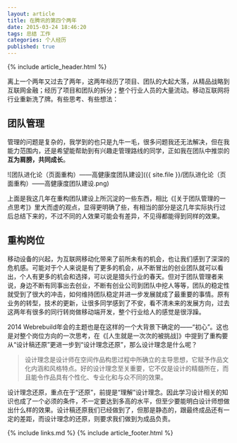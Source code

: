```yaml
---
layout: article
title: 在腾讯的第四个两年
date: 2015-03-24 18:46:20
tags: 总结 工作
categories: 个人经历
published: true
---
```


{% include article_header.html %}

离上一个两年又过去了两年，这两年经历了项目、团队的大起大落，从精品战略到互联网金融；经历了项目和团队的拆分；整个行业人员的大量流动。移动互联网将行业重新洗了牌。有些思考、有些想法：

## 团队管理

管理的问题是复杂的，我学到的也只是九牛一毛，很多问题我还无法解决，但在我能力范围内，还是希望能帮助到有兴趣走管理路线的同学，正如我在团队中推崇的**互为肩膀，共同成长**。

![团队进化论（页面重构）——高健康度团队建设]({{ site.file }}/团队进化论（页面重构）——高健康度团队建设.png)

上面是我这几年在重构团队建设上所沉淀的一些东西，相比《[关于团队管理的一点思考]》里大而虚的观点，显得更明确了些，有相当的部分是这几年实际执行过后总结下来的，不过不同的人效果可能会有差异，不见得都能得到同样的效果。

## 重构岗位

移动设备的兴起，为互联网移动化带来了前所未有的机会，也让我们感到了深深的危机感。可能对于个人来说是有了更多的机会，从不断冒出的创业团队就可以看出，个人有更多的机会和选择，可以说是猎头行业的春天。但对于团队管理者来说，身边不断有同事出去创业，不断有创业公司到团队中挖人等等，团队的稳定性就受到了很大的冲击，如何维持团队稳定并进一步发展就成了最重要的事情。原有业务的转型，技术的更新，让很多同学感到了不安，看不清未来的发展方向，过去这两年有很多的同行转岗做移动端开发，整个行业给人的感觉是很浮躁。

2014 Webrebuild年会的主题也是在这样的一个大背景下确定的——“初心”。这也是对整个岗位方向的一次思考，在《[人生就是一次次的被挑战]》中提到了重构要从“设计稿还原”更进一步到“设计理念还原”，那么设计理念是什么呢？

> 设计理念是设计师在空间作品构思过程中所确立的主导思想，它赋予作品文化内涵和风格特点。好的设计理念至关重要，它不仅是设计的精髓所在，而且能令作品具有个性化、专业化和与众不同的效果。

设计理念还原，重点在于“还原”，前提是“理解”设计理念。因此学习设计相关的知识也成了一个必须的条件，不一定要达到多高的水平，但至少要能明白设计师想做出什么样的效果。设计稿还原我们已经做到了，但那是静态的，跟最终成品还有一定的差距，而设计理念的还原，则要求我们做到为成品负责。

{% include links.md %}
{% include article_footer.html %}
